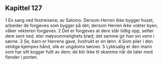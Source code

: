 ## Kapittel 127

1 En sang ved festreisene; av Salomo. Dersom Herren ikke bygger huset, arbeider de forgjeves som bygger på det; dersom Herren ikke vokter byen, våker vekteren forgjeves.
2 Det er forgjeves at dere står tidlig opp, setter dere sent ned, eter møysommelighets brød; det samme gir han sin venn i søvne.
3 Se, barn er Herrens gave, livsfrukt er en lønn.
4 Som piler i den veldige kjempes hånd, slik er ungdoms sønner.
5 Lykksalig er den mann som har sitt kogger fullt av dem; de blir ikke til skamme når de taler med fiender i porten.
